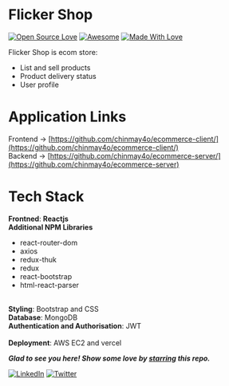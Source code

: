 
# Flicker Shop
[![Open Source Love](https://badges.frapsoft.com/os/v2/open-source.svg?v=103)](https://github.com/chinmay4o)
[![Awesome](https://cdn.rawgit.com/sindresorhus/awesome/d7305f38d29fed78fa85652e3a63e154dd8e8829/media/badge.svg)](https://github.com/chinmay4o) [![Made With Love](https://img.shields.io/badge/Made%20With-Love-orange.svg)](https://github.com/chinmay4o)

Flicker Shop is ecom store:
- List and sell products
- Product delivery status
- User profile

# Application Links

Frontend -> [https://github.com/chinmay4o/ecommerce-client/](https://github.com/chinmay4o/ecommerce-client/) <br>
Backend  -> [https://github.com/chinmay4o/ecommerce-server/](https://github.com/chinmay4o/ecommerce-server)
<br>

# Tech Stack

<b>Frontned</b>: <b>Reactjs</b>
<br>
<b>Additional NPM Libraries</b>
  - react-router-dom
  - axios
  - redux-thuk
  - redux
  - react-bootstrap
  - html-react-parser
<br>
<b>Styling</b>: Bootstrap and CSS
<br>
<b>Database</b>: MongoDB
<br>
<b>Authentication and Authorisation</b>: JWT
<br>
<br>
<b>Deployment</b>: AWS EC2 and vercel

***Glad to see you here! Show some love by [starring](https://github.com/chinmay4o/ecommerce-client) this repo.***

[![LinkedIn](https://img.shields.io/static/v1.svg?label=connect&message=@chinmay4o&color=grey&logo=linkedin&style=flat&logoColor=white&colorA=blue)](https://www.linkedin.com/in/chinmay4o/) [![Twitter](https://img.shields.io/static/v1.svg?label=connect&message=@chinmay4o&color=grey&logo=twitter&style=flat&logoColor=white&colorA=blue)](https://twitter.com/chinmay4o)
